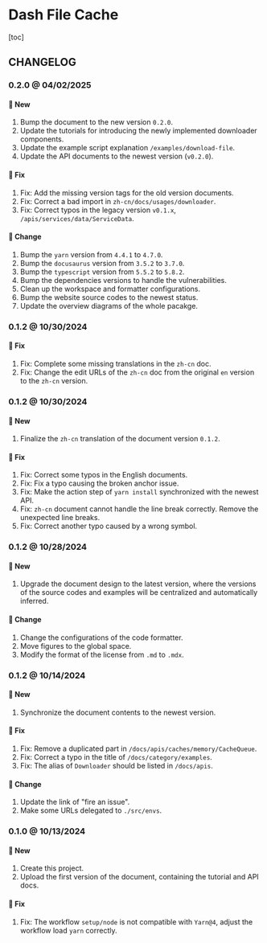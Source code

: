 # Dash File Cache

[toc]

## CHANGELOG

### 0.2.0 @ 04/02/2025

#### :mega: New

1. Bump the document to the new version `0.2.0`.
2. Update the tutorials for introducing the newly implemented downloader components.
3. Update the example script explanation `/examples/download-file`.
4. Update the API documents to the newest version (`v0.2.0`).

#### :wrench: Fix

1. Fix: Add the missing version tags for the old version documents.
2. Fix: Correct a bad import in `zh-cn/docs/usages/downloader`.
3. Fix: Correct typos in the legacy version `v0.1.x`, `/apis/services/data/ServiceData`.

#### :floppy_disk: Change

1. Bump the `yarn` version from `4.4.1` to `4.7.0`.
2. Bump the `docusaurus` version from `3.5.2` to `3.7.0`.
3. Bump the `typescript` version from `5.5.2` to `5.8.2`.
4. Bump the dependencies versions to handle the vulnerabilities.
5. Clean up the workspace and formatter configurations.
6. Bump the website source codes to the newest status.
7. Update the overview diagrams of the whole pacakge.

### 0.1.2 @ 10/30/2024

#### :wrench: Fix

1. Fix: Complete some missing translations in the `zh-cn` doc.
2. Fix: Change the edit URLs of the `zh-cn` doc from the original `en` version to the `zh-cn` version.

### 0.1.2 @ 10/30/2024

#### :mega: New

1. Finalize the `zh-cn` translation of the document version `0.1.2`.

#### :wrench: Fix

1. Fix: Correct some typos in the English documents.
2. Fix: Fix a typo causing the broken anchor issue.
3. Fix: Make the action step of `yarn install` synchronized with the newest API.
4. Fix: `zh-cn` document cannot handle the line break correctly. Remove the unexpected line breaks.
5. Fix: Correct another typo caused by a wrong symbol.

### 0.1.2 @ 10/28/2024

#### :mega: New

1. Upgrade the document design to the latest version, where the versions of the source
   codes and examples will be centralized and automatically inferred.

#### :floppy_disk: Change

1. Change the configurations of the code formatter.
2. Move figures to the global space.
3. Modify the format of the license from `.md` to `.mdx`.

### 0.1.2 @ 10/14/2024

#### :mega: New

1. Synchronize the document contents to the newest version.

#### :wrench: Fix

1. Fix: Remove a duplicated part in `/docs/apis/caches/memory/CacheQueue`.
2. Fix: Correct a typo in the title of `/docs/category/examples`.
3. Fix: The alias of `Downloader` should be listed in `/docs/apis`.

#### :floppy_disk: Change

1. Update the link of "fire an issue".
2. Make some URLs delegated to `./src/envs`.

### 0.1.0 @ 10/13/2024

#### :mega: New

1. Create this project.
2. Upload the first version of the document, containing the tutorial and API docs.

#### :wrench: Fix

1. Fix: The workflow `setup/node` is not compatible with `Yarn@4`, adjust the workflow
   load `yarn` correctly.
